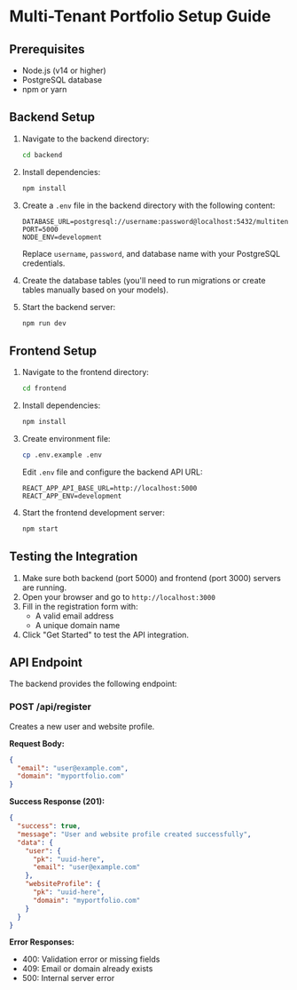 # Multi-Tenant Portfolio Setup Guide

## Prerequisites
- Node.js (v14 or higher)
- PostgreSQL database
- npm or yarn

## Backend Setup

1. Navigate to the backend directory:
   ```bash
   cd backend
   ```

2. Install dependencies:
   ```bash
   npm install
   ```

3. Create a `.env` file in the backend directory with the following content:
   ```env
   DATABASE_URL=postgresql://username:password@localhost:5432/multitenant_portfolio
   PORT=5000
   NODE_ENV=development
   ```
   Replace `username`, `password`, and database name with your PostgreSQL credentials.

4. Create the database tables (you'll need to run migrations or create tables manually based on your models).

5. Start the backend server:
   ```bash
   npm run dev
   ```

## Frontend Setup

1. Navigate to the frontend directory:
   ```bash
   cd frontend
   ```

2. Install dependencies:
   ```bash
   npm install
   ```

3. Create environment file:
   ```bash
   cp .env.example .env
   ```
   
   Edit `.env` file and configure the backend API URL:
   ```env
   REACT_APP_API_BASE_URL=http://localhost:5000
   REACT_APP_ENV=development
   ```

4. Start the frontend development server:
   ```bash
   npm start
   ```

## Testing the Integration

1. Make sure both backend (port 5000) and frontend (port 3000) servers are running.
2. Open your browser and go to `http://localhost:3000`
3. Fill in the registration form with:
   - A valid email address
   - A unique domain name
4. Click "Get Started" to test the API integration.

## API Endpoint

The backend provides the following endpoint:

### POST /api/register
Creates a new user and website profile.

**Request Body:**
```json
{
  "email": "user@example.com",
  "domain": "myportfolio.com"
}
```

**Success Response (201):**
```json
{
  "success": true,
  "message": "User and website profile created successfully",
  "data": {
    "user": {
      "pk": "uuid-here",
      "email": "user@example.com"
    },
    "websiteProfile": {
      "pk": "uuid-here",
      "domain": "myportfolio.com"
    }
  }
}
```

**Error Responses:**
- 400: Validation error or missing fields
- 409: Email or domain already exists
- 500: Internal server error
